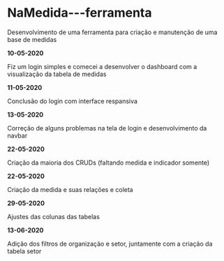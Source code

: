 # NaMedida---ferramenta
Desenvolvimento de uma ferramenta para criação e manutenção de uma base de medidas

**10-05-2020**

Fiz um login simples e comecei a desenvolver o dashboard com a visualização da tabela de medidas

**11-05-2020**

Conclusão do login com interface respansiva

**13-05-2020**

Correção de alguns problemas na tela de login e desenvolvimento da navbar

**22-05-2020**

Criação da maioria dos CRUDs (faltando medida e indicador somente)

**22-05-2020**

Criação da medida e suas relações e coleta

**29-05-2020**

Ajustes das colunas das tabelas

**13-06-2020**

Adição dos filtros de organização e setor, juntamente com a criação da tabela setor
